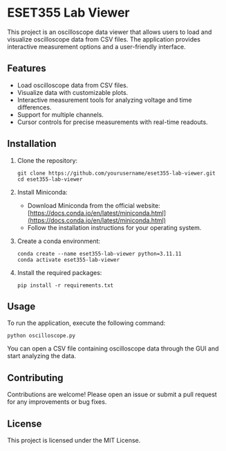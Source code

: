 # ESET355 Lab Viewer

This project is an oscilloscope data viewer that allows users to load and visualize oscilloscope data from CSV files. The application provides interactive measurement options and a user-friendly interface.

## Features

- Load oscilloscope data from CSV files.
- Visualize data with customizable plots.
- Interactive measurement tools for analyzing voltage and time differences.
- Support for multiple channels.
- Cursor controls for precise measurements with real-time readouts.

## Installation

1. Clone the repository:
   ```
   git clone https://github.com/yourusername/eset355-lab-viewer.git
   cd eset355-lab-viewer
   ```

2. Install Miniconda:
   - Download Miniconda from the official website: [https://docs.conda.io/en/latest/miniconda.html](https://docs.conda.io/en/latest/miniconda.html)
   - Follow the installation instructions for your operating system.

3. Create a conda environment:
   ```
   conda create --name eset355-lab-viewer python=3.11.11
   conda activate eset355-lab-viewer
   ```

4. Install the required packages:
   ```
   pip install -r requirements.txt
   ```

## Usage

To run the application, execute the following command:
```
python oscilloscope.py
```

You can open a CSV file containing oscilloscope data through the GUI and start analyzing the data.

## Contributing

Contributions are welcome! Please open an issue or submit a pull request for any improvements or bug fixes.

## License

This project is licensed under the MIT License.